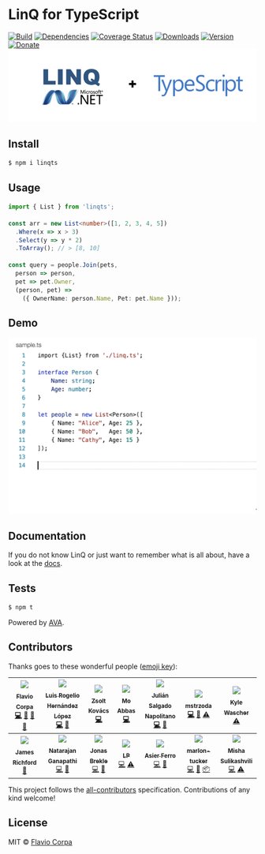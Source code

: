 # LinQ for TypeScript

[![Build](https://img.shields.io/travis/kutyel/linq.ts/master.svg)](https://travis-ci.org/kutyel/linq.ts)
[![Dependencies](https://img.shields.io/david/kutyel/linq.ts.svg)](https://david-dm.org/kutyel/linq.ts)
[![Coverage Status](https://coveralls.io/repos/github/kutyel/linq.ts/badge.svg?branch=master)](https://coveralls.io/github/kutyel/linq.ts?branch=master)
[![Downloads](https://img.shields.io/npm/dm/linqts.svg)](https://npmjs.com/package/linqts)
[![Version](https://img.shields.io/npm/v/linqts.svg)](https://npmjs.com/package/linqts)
[![Donate](https://img.shields.io/badge/donate-paypal-blue.svg)](https://paypal.me/flaviocorpa)
[![linqts](https://raw.githubusercontent.com/kutyel/linq/master/linqts.png)](http://www.typescriptlang.org)

## Install

```sh
$ npm i linqts
```

## Usage

```typescript
import { List } from 'linqts';

const arr = new List<number>([1, 2, 3, 4, 5])
  .Where(x => x > 3)
  .Select(y => y * 2)
  .ToArray(); // > [8, 10]

const query = people.Join(pets,
  person => person,
  pet => pet.Owner,
  (person, pet) =>
    ({ OwnerName: person.Name, Pet: pet.Name }));
```

## Demo

![linqts.gif](https://raw.githubusercontent.com/kutyel/linq/master/linqts.gif)

## Documentation

If you do not know LinQ or just want to remember what is all about, have a look at the [docs](http://kutyel.github.io/linq.ts/docs/classes/list/index.html).

## Tests

```sh
$ npm t
```

Powered by [AVA](https://github.com/sindresorhus/ava).

## Contributors

Thanks goes to these wonderful people ([emoji key](https://github.com/kentcdodds/all-contributors#emoji-key)):

<!-- ALL-CONTRIBUTORS-LIST:START - Do not remove or modify this section -->
<!-- prettier-ignore -->
| [<img src="https://avatars0.githubusercontent.com/u/5127501?v=3" width="100px;"/><br /><sub><b>Flavio Corpa</b></sub>](http://flaviocorpa.com)<br />[💻](https://github.com/kutyel/linq.ts/commits?author=kutyel "Code") [💬](#question-kutyel "Answering Questions") [📖](https://github.com/kutyel/linq.ts/commits?author=kutyel "Documentation") [👀](#review-kutyel "Reviewed Pull Requests") | [<img src="https://avatars1.githubusercontent.com/u/5412470?v=3" width="100px;"/><br /><sub><b>Luis Rogelio Hernández López</b></sub>](https://github.com/Kurtz1993)<br />[💻](https://github.com/kutyel/linq.ts/commits?author=Kurtz1993 "Code") [🔧](#tool-Kurtz1993 "Tools") | [<img src="https://avatars3.githubusercontent.com/u/20083522?v=3" width="100px;"/><br /><sub><b>Zsolt Kovács</b></sub>](https://github.com/zskovacs)<br />[💻](https://github.com/kutyel/linq.ts/commits?author=zskovacs "Code") | [<img src="https://avatars2.githubusercontent.com/u/1510389?v=3" width="100px;"/><br /><sub><b>Mo Abbas</b></sub>](https://github.com/abbasmhd)<br />[💻](https://github.com/kutyel/linq.ts/commits?author=abbasmhd "Code") | [<img src="https://avatars3.githubusercontent.com/u/13154847?v=3" width="100px;"/><br /><sub><b>Julián Salgado Napolitano</b></sub>](https://euipo.europa.eu/ohimportal/404)<br />[💻](https://github.com/kutyel/linq.ts/commits?author=keropodium "Code") [🔧](#tool-keropodium "Tools") | [<img src="https://avatars0.githubusercontent.com/u/22657637?v=3" width="100px;"/><br /><sub><b>mstrzoda</b></sub>](https://github.com/mstrzoda)<br />[💻](https://github.com/kutyel/linq.ts/commits?author=mstrzoda "Code") [🐛](https://github.com/kutyel/linq.ts/issues?q=author%3Amstrzoda "Bug reports") [⚠️](https://github.com/kutyel/linq.ts/commits?author=mstrzoda "Tests") | [<img src="https://avatars0.githubusercontent.com/u/124676?v=3" width="100px;"/><br /><sub><b>Kyle Wascher</b></sub>](https://github.com/Zoxive)<br />[⚠️](https://github.com/kutyel/linq.ts/commits?author=Zoxive "Tests") |
| :---: | :---: | :---: | :---: | :---: | :---: | :---: |
| [<img src="https://avatars1.githubusercontent.com/u/8244919?v=3" width="100px;"/><br /><sub><b>James Richford</b></sub>](https://github.com/jamesrichford)<br />[🔧](#tool-jamesrichford "Tools") | [<img src="https://avatars1.githubusercontent.com/u/9244766?v=3" width="100px;"/><br /><sub><b>Natarajan Ganapathi</b></sub>](https://in.linkedin.com/in/natarajanganapathi)<br />[💻](https://github.com/kutyel/linq.ts/commits?author=natarajanmca11 "Code") [🔧](#tool-natarajanmca11 "Tools") | [<img src="https://avatars0.githubusercontent.com/u/797614?v=3" width="100px;"/><br /><sub><b>Jonas Brekle</b></sub>](https://github.com/jbrekle)<br />[💻](https://github.com/kutyel/linq.ts/commits?author=jbrekle "Code") [🐛](https://github.com/kutyel/linq.ts/issues?q=author%3Ajbrekle "Bug reports") | [<img src="https://avatars3.githubusercontent.com/u/927201?v=4" width="100px;"/><br /><sub><b>LP</b></sub>](https://github.com/grofit)<br />[💻](https://github.com/kutyel/linq.ts/commits?author=grofit "Code") [⚠️](https://github.com/kutyel/linq.ts/commits?author=grofit "Tests") | [<img src="https://avatars3.githubusercontent.com/u/1768777?v=4" width="100px;"/><br /><sub><b>Asier Ferro</b></sub>](https://github.com/asierferro)<br />[💻](https://github.com/kutyel/linq.ts/commits?author=asierferro "Code") [🔧](#tool-asierferro "Tools") | [<img src="https://avatars2.githubusercontent.com/u/1166915?v=4" width="100px;"/><br /><sub><b>marlon-tucker</b></sub>](https://github.com/marlon-tucker)<br />[💻](https://github.com/kutyel/linq.ts/commits?author=marlon-tucker "Code") [🔧](#tool-marlon-tucker "Tools") [📦](#platform-marlon-tucker "Packaging/porting to new platform") | [<img src="https://avatars2.githubusercontent.com/u/26940527?v=4" width="100px;"/><br /><sub><b>Misha Sulikashvili</b></sub>](https://github.com/SkeletonSkelettron)<br />[💻](https://github.com/kutyel/linq.ts/commits?author=SkeletonSkelettron "Code") [⚠️](https://github.com/kutyel/linq.ts/commits?author=SkeletonSkelettron "Tests") |
<!-- ALL-CONTRIBUTORS-LIST:END -->

This project follows the [all-contributors](https://github.com/kentcdodds/all-contributors) specification. Contributions of any kind welcome!

## License

MIT © [Flavio Corpa](http://flaviocorpa.com)
